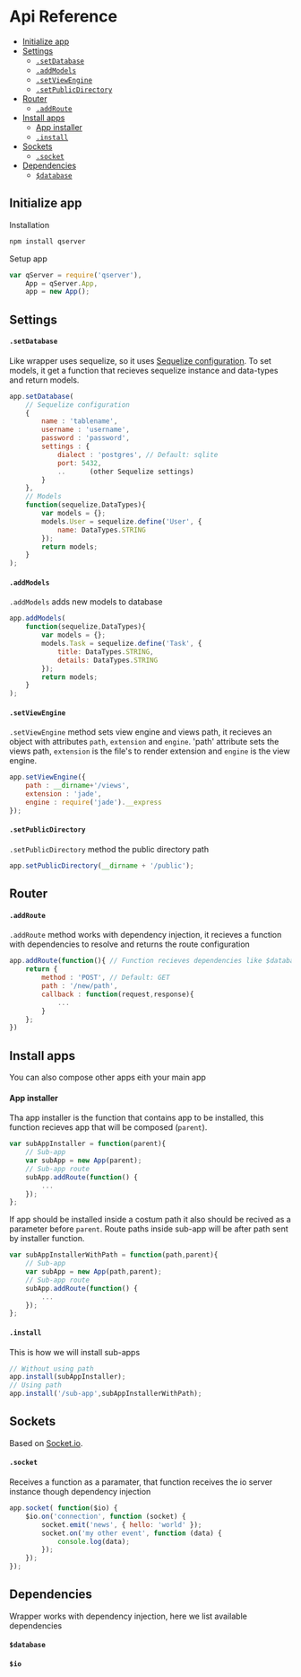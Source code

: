 Api Reference
=============

- [Initialize app](#initialize-app)
- [Settings](#settings)
    - [`.setDatabase`](#setdatabase)
    - [`.addModels`](#addModels)
    - [`.setViewEngine`](#setviewengine)
    - [`.setPublicDirectory`](#setpublicdirectory)
- [Router](#router)
    - [`.addRoute`](#addroute)
- [Install apps](#install-apps)
    - [App installer](#app-installer)
    - [`.install`](#install)
- [Sockets](#sockets)
    - [`.socket`](#socket)
- [Dependencies](#dependencies)
    - [`$database`](#database)

## Initialize app
Installation
```bash
npm install qserver
```
Setup app
```js
var qServer = require('qserver'),
    App = qServer.App,
    app = new App();
```

## Settings
#### `.setDatabase`
Like wrapper uses sequelize, so it uses [Sequelize configuration](http://sequelizejs.com/docs/1.7.8/usage#basics).
To set models, it get a function that recieves sequelize instance and data-types and return models.
```js
app.setDatabase(
    // Sequelize configuration
    {
        name : 'tablename',
        username : 'username',
        password : 'password',
        settings : {
            dialect : 'postgres', // Default: sqlite
            port: 5432,
            ..      (other Sequelize settings)
        }
    },
    // Models
    function(sequelize,DataTypes){
        var models = {};
        models.User = sequelize.define('User', {
            name: DataTypes.STRING
        });
        return models;
    }
);
```
#### `.addModels`
`.addModels` adds new models to database
```js
app.addModels(
    function(sequelize,DataTypes){
        var models = {};
        models.Task = sequelize.define('Task', {
            title: DataTypes.STRING,
            details: DataTypes.STRING
        });
        return models;
    }
);
```

#### `.setViewEngine`
`.setViewEngine`  method sets view engine and views path, it recieves an object with attributes `path`, `extension` and `engine`.
'path' attribute sets the views path, `extension` is the file's to render extension and `engine` is the view engine.
```js
app.setViewEngine({
    path : __dirname+'/views',
    extension : 'jade',
    engine : require('jade').__express
});
```
#### `.setPublicDirectory`
`.setPublicDirectory`  method the public directory path
```js
app.setPublicDirectory(__dirname + '/public');
```

## Router
#### `.addRoute`
`.addRoute` method works with dependency injection, it recieves a function with dependencies to resolve and returns the route configuration
```js
app.addRoute(function(){ // Function recieves dependencies like $database
    return {   
        method : 'POST', // Default: GET
        path : '/new/path',
        callback : function(request,response){
            ...
        }
    };
})
```

## Install apps
You can also compose other apps eith your main app
#### App installer
Tha app installer is the function that contains app to be installed, this function recieves app that will be composed (`parent`).
```js
var subAppInstaller = function(parent){
    // Sub-app
    var subApp = new App(parent);
    // Sub-app route
    subApp.addRoute(function() {
        ...
    });
};
```
If app should be installed inside a costum path it also should be recived as a parameter before `parent`. Route paths inside sub-app will be after path sent by installer function.
```js
var subAppInstallerWithPath = function(path,parent){
    // Sub-app
    var subApp = new App(path,parent);
    // Sub-app route
    subApp.addRoute(function() {
        ...
    });
};
```

#### `.install`
This is how we will install sub-apps
```js
// Without using path
app.install(subAppInstaller);
// Using path
app.install('/sub-app',subAppInstallerWithPath);
```

## Sockets
Based on [Socket.io](http://socket.io/docs/).
#### `.socket`
Receives a function as a paramater, that function receives the io server instance though dependency injection
```js
app.socket( function($io) {
    $io.on('connection', function (socket) {
        socket.emit('news', { hello: 'world' });
        socket.on('my other event', function (data) {
            console.log(data);
        });
    }); 
});
```

## Dependencies
Wrapper works with dependency injection, here we list available dependencies
#### `$database`
#### `$io`
